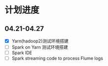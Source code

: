 计划进度
========

04.21-04.27
-----------

- [x] Yarn(hadoop2)测试环境搭建
- [ ] Spark on Yarn 测试环境搭建
- [ ] Spark IDE
- [ ] Spark streaming code to process Flume logs
